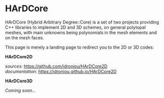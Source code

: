 # HArDCore

HArDCore (Hybrid Arbitrary Degree::Core) is a set of two projects providing C++ libraries to implement 2D and 3D schemes, on general polytopal meshes, with main unknowns being polynomials in the mesh elements and on the mesh faces.

This page is merely a landing page to redirect you to the 2D or 3D codes:

**HArDCore2D**

*sources*: https://github.com/jdroniou/HArDCore2D<br>
*documentation*: https://jdroniou.github.io/HArDCore2D

**HArDCore3D**

*Coming soon...*
